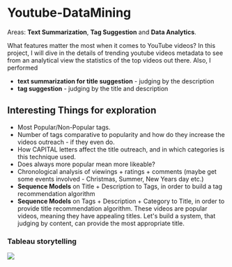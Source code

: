 # Youtube-DataMining
Areas: **Text Summarization**, **Tag Suggestion** and **Data Analytics**.

What features matter the most when it comes to YouTube videos? In this project, I will dive in the details of trending youtube videos metadata to see from an analytical view the statistics of the top videos out there.
Also, I performed 
* **text summarization for title suggestion** - judging by the description
* **tag suggestion** - judging by the title and description

## Interesting Things for exploration
- Most Popular/Non-Popular tags.
- Number of tags comparative to popularity and how do they increase the videos outreach - if they even do.
- How CAPITAL letters affect the title outreach, and in which categories is this technique used.
- Does always more popular mean more likeable?
- Chronological analysis of viewings + ratings + comments (maybe get some events involved - Christmas, Summer, New Years day etc.)
- **Sequence Models** on Title + Description to Tags, in order to build a tag recommendation algorithm
- **Sequence Models** on Tags + Description + Category to Title, in order to provide title recommendation algorithm. These videos are popular videos, meaning they have appealing titles. Let's build a system, that judging by content, can provide the most appropriate title.

### Tableau storytelling
<div class='tableauPlaceholder' id='viz1589888295180' style='position: relative'><noscript><a href='https://public.tableau.com/views/YoutubeStats_15898015327120/Story1?:display_count=y&publish=yes&:origin=viz_share_link' target='_blank'><img alt=' ' src='https:&#47;&#47;public.tableau.com&#47;static&#47;images&#47;Yo&#47;YoutubeStats_15898015327120&#47;Story1&#47;1_rss.png' style='border: none' /></a></noscript><object class='tableauViz'  style='display:none;'><param name='host_url' value='https%3A%2F%2Fpublic.tableau.com%2F' /> <param name='embed_code_version' value='3' /> <param name='site_root' value='' /><param name='name' value='YoutubeStats_15898015327120&#47;Story1' /><param name='tabs' value='no' /><param name='toolbar' value='yes' /><param name='static_image' value='https:&#47;&#47;public.tableau.com&#47;static&#47;images&#47;Yo&#47;YoutubeStats_15898015327120&#47;Story1&#47;1.png' /> <param name='animate_transition' value='yes' /><param name='display_static_image' value='yes' /><param name='display_spinner' value='yes' /><param name='display_overlay' value='yes' /><param name='display_count' value='yes' /><param name='filter' value='publish=yes' /></object></div>        
